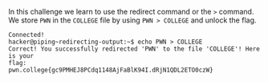 In this challenge we learn to use the redirect command or the `>` command. We store `PWN` in the `COLLEGE` file by using `PWN > COLLEGE` and unlock the flag.
```
Connected!
hacker@piping~redirecting-output:~$ echo PWN > COLLEGE
Correct! You successfully redirected 'PWN' to the file 'COLLEGE'! Here is your
flag:
pwn.college{gc9PMHEJ8PCdq1148AjFaBlK94I.dRjN1QDL2ETO0czW}
```

